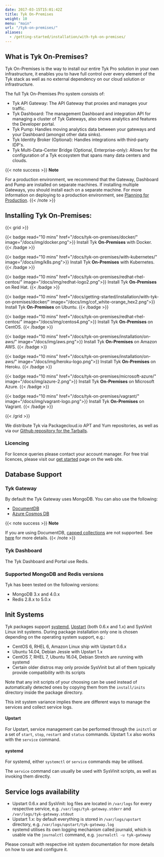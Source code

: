 ```yaml
---
date: 2017-03-15T15:01:42Z
title: Tyk On-Premises
weight: 10
menu: "main" 
url: "/tyk-on-premises/"
aliases:
  - /getting-started/installation/with-tyk-on-premises/
---
```


## What is Tyk On-Premises?

Tyk On-Premises is the way to install our entire Tyk Pro solution in your own infrastructure, it enables you to have full control over every element of the Tyk stack as well as no external dependency on our cloud solution or infrastructure.

The full Tyk On-Premises Pro system consists of:

*   Tyk API Gateway: The API Gateway that proxies and manages your traffic.
*   Tyk Dashboard: The management Dashboard and integration API for managing a cluster of Tyk Gateways, also shows analytics and features the Developer portal.
*   Tyk Pump: Handles moving analytics data between your gateways and your Dashboard (amongst other data sinks).
*   Tyk Identity Broker (Optional): Handles integrations with third-party IDP's.
*   Tyk Multi-Data-Center Bridge (Optional, Enterprise-only): Allows for the configuration of a Tyk ecosystem that spans many data centers and clouds.

{{< note success >}}
**Note**  

For a production environment, we recommend that the Gateway, Dashboard and Pump are installed on separate machines. If installing multiple Gateways, you should install each on a separate machine. For more information on deploying to a production environment, see [Planning for Production](/docs/planning-for-production/).
{{< /note >}}

## Installing Tyk On-Premises:

{{< grid >}}

{{< badge read="10 mins" href="/docs/tyk-on-premises/docker/" image="/docs/img/docker.png">}}
Install Tyk **On-Premises** with Docker. 
{{< /badge >}}

{{< badge read="10 mins" href="/docs/tyk-on-premises/with-kubernetes/" image="/docs/img/k8s.png">}}
Install Tyk **On-Premises** with Kubernetes. 
{{< /badge >}}

{{< badge read="10 mins" href="/docs/tyk-on-premises/redhat-rhel-centos/" image="/docs/img/redhat-logo2.png">}}
Install Tyk **On-Premises** on Red Hat. 
{{< /badge >}}


{{< badge read="10 mins" href="/docs/getting-started/installation/with-tyk-on-premises/docker/" image="/docs/img/cof_white-orange_hex2.png">}}
Install Tyk **On-Premises** on Ubuntu. 
{{< /badge >}}

{{< badge read="10 mins" href="/docs/tyk-on-premises/redhat-rhel-centos/" image="/docs/img/centos4.png">}}
Install Tyk **On-Premises** on CentOS. 
{{< /badge >}}

{{< badge read="10 mins" href="/docs/tyk-on-premises/installation/on-aws/" image="/docs/img/aws.png">}}
Install Tyk **On-Premises** on Amazon AWS. 
{{< /badge >}}

{{< badge read="10 mins" href="/docs/tyk-on-premises/installation/on-aws/" image="/docs/img/heroku-logo.png">}}
Install Tyk **On-Premises** on Heroku. 
{{< /badge >}}

{{< badge read="10 mins" href="/docs/tyk-on-premises/microsoft-azure/" image="/docs/img/azure-2.png">}}
Install Tyk **On-Premises** on Microsoft Azure. 
{{< /badge >}}

{{< badge read="10 mins" href="/docs/tyk-on-premises/vagrant/" image="/docs/img/vagrant-logo.png">}}
Install Tyk **On-Premises** on Vagrant. 
{{< /badge >}}

{{< /grid >}}

We distribute Tyk via Packagecloud.io APT and Yum repositories, as well as via our [Github repository for the Tarballs](http://upstart.ubuntu.com/cookbook/).

### Licencing

For licence queries please contact your account manager. For free trial licences, please visit our [get started](https://tyk.io/get-started/) page on the web site.

## Database Support

### Tyk Gateway

By default the Tyk Gateway uses MongoDB. You can also use the following:

* [DocumentDB](https://aws.amazon.com/documentdb/)
* [Azure Cosmos DB](https://docs.microsoft.com/en-us/azure/cosmos-db/introduction)

{{< note success >}}
**Note**  

If you are using DocumentDB, [capped collections](/docs/analytics-and-reporting/capping-analytics-data-storage/) are not supported. See [here](https://docs.aws.amazon.com/documentdb/latest/developerguide/mongo-apis.html) for more details.
{{< /note >}}

### Tyk Dashboard

The Tyk Dashboard and Portal use Redis.

### Supported MongoDB and Redis versions

Tyk has been tested on the following versions:

- MongoDB 3.x and 4.0.x
- Redis 2.8.x to 5.0.x

## Init Systems

Tyk packages support [systemd](https://www.freedesktop.org/wiki/Software/systemd/), [Upstart](http://upstart.ubuntu.com/cookbook/) (both 0.6.x and 1.x) and SysVinit Linux init systems. During package installation only one is chosen depending on the operating system support, e.g.:

*   CentOS 6, RHEL 6, Amazon Linux ship with Upstart 0.6.x
*   Ubuntu 14.04, Debian Jessie with Upstart 1.x
*   CentOS 7, RHEL 7, Ubuntu 16.04, Debian Stretch are running with systemd
*   Certain older distros may only provide SysVinit but all of them typically provide compatibility with its scripts

Note that any init scripts of your choosing can be used instead of automatically detected ones by copying them from the `install/inits` directory inside the package directory.

This init system variance implies there are different ways to manage the services and collect service logs.

#### Upstart
For Upstart, service management can be performed through the `initctl` or a set of `start`, `stop`, `restart` and `status` commands. Upstart 1.x also works with the `service` command.

#### systemd 
For systemd, either `systemctl` or `service` commands may be utilised.

The `service` command can usually be used with SysVinit scripts, as well as invoking them directly.

## Service logs availability ##

*   Upstart 0.6.x and SysVinit: log files are located in `/var/logs` for every respective service, e.g. `/var/logs/tyk-gateway.stderr` and `/var/logs/tyk-gateway.stdout`
*   Upstart 1.x: by default everything is stored in `/var/logs/upstart` directory, e.g. `/var/logs/upstart/tyk-gateway.log`
*   systemd utilises its own logging mechanism called journald, which is usable via the `journalctl` command, e.g. `journalctl -u tyk-gateway`


Please consult with respective init system documentation for more details on how to use and configure it.
